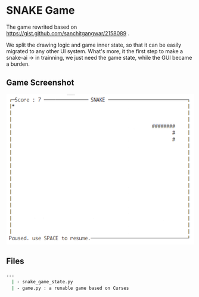 # SNAKE Game

The game rewrited based on https://gist.github.com/sanchitgangwar/2158089 . 

We split the 
drawing logic and game inner state, so that it can be easily migrated to any other UI system. 
What's more, it the first step to make a snake-ai -> in trainning, we just need the game state, while
the GUI became a burden.

## Game Screenshot

![screenshot](snake_game_running.png)

## Files

```bash
---
  | - snake_game_state.py 
  | - game.py : a runable game based on Curses
```

